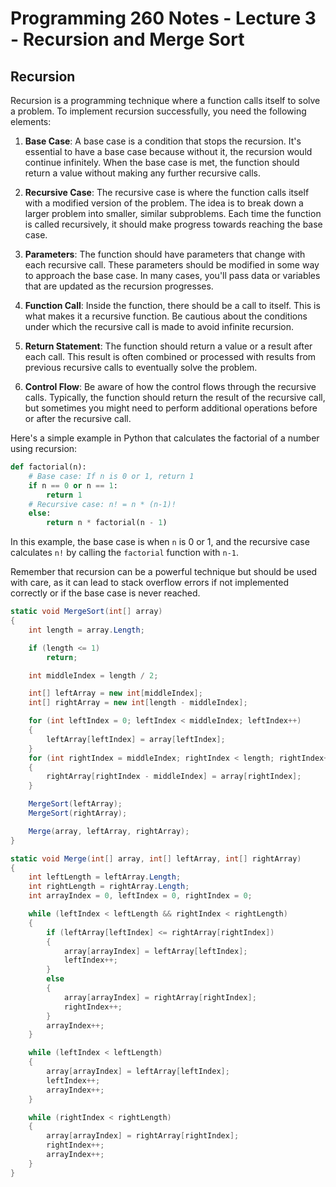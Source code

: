 # Programming 260 Notes - Lecture 3 - Recursion and Merge Sort

## Recursion

Recursion is a programming technique where a function calls itself to solve a problem. To implement recursion successfully, you need the following elements:

1. **Base Case**: A base case is a condition that stops the recursion. It's essential to have a base case because without it, the recursion would continue infinitely. When the base case is met, the function should return a value without making any further recursive calls.

2. **Recursive Case**: The recursive case is where the function calls itself with a modified version of the problem. The idea is to break down a larger problem into smaller, similar subproblems. Each time the function is called recursively, it should make progress towards reaching the base case.

3. **Parameters**: The function should have parameters that change with each recursive call. These parameters should be modified in some way to approach the base case. In many cases, you'll pass data or variables that are updated as the recursion progresses.

4. **Function Call**: Inside the function, there should be a call to itself. This is what makes it a recursive function. Be cautious about the conditions under which the recursive call is made to avoid infinite recursion.

5. **Return Statement**: The function should return a value or a result after each call. This result is often combined or processed with results from previous recursive calls to eventually solve the problem.

6. **Control Flow**: Be aware of how the control flows through the recursive calls. Typically, the function should return the result of the recursive call, but sometimes you might need to perform additional operations before or after the recursive call.

Here's a simple example in Python that calculates the factorial of a number using recursion:

```python
def factorial(n):
    # Base case: If n is 0 or 1, return 1
    if n == 0 or n == 1:
        return 1
    # Recursive case: n! = n * (n-1)!
    else:
        return n * factorial(n - 1)
```

In this example, the base case is when `n` is 0 or 1, and the recursive case calculates `n!` by calling the `factorial` function with `n-1`.

Remember that recursion can be a powerful technique but should be used with care, as it can lead to stack overflow errors if not implemented correctly or if the base case is never reached.


```csharp
static void MergeSort(int[] array)
{
    int length = array.Length;

    if (length <= 1)
        return;

    int middleIndex = length / 2;

    int[] leftArray = new int[middleIndex];
    int[] rightArray = new int[length - middleIndex];

    for (int leftIndex = 0; leftIndex < middleIndex; leftIndex++)
    {
        leftArray[leftIndex] = array[leftIndex];
    }
    for (int rightIndex = middleIndex; rightIndex < length; rightIndex++)
    {
        rightArray[rightIndex - middleIndex] = array[rightIndex];
    }

    MergeSort(leftArray);
    MergeSort(rightArray);

    Merge(array, leftArray, rightArray);
}

static void Merge(int[] array, int[] leftArray, int[] rightArray)
{
    int leftLength = leftArray.Length;
    int rightLength = rightArray.Length;
    int arrayIndex = 0, leftIndex = 0, rightIndex = 0;

    while (leftIndex < leftLength && rightIndex < rightLength)
    {
        if (leftArray[leftIndex] <= rightArray[rightIndex])
        {
            array[arrayIndex] = leftArray[leftIndex];
            leftIndex++;
        }
        else
        {
            array[arrayIndex] = rightArray[rightIndex];
            rightIndex++;
        }
        arrayIndex++;
    }

    while (leftIndex < leftLength)
    {
        array[arrayIndex] = leftArray[leftIndex];
        leftIndex++;
        arrayIndex++;
    }

    while (rightIndex < rightLength)
    {
        array[arrayIndex] = rightArray[rightIndex];
        rightIndex++;
        arrayIndex++;
    }
}
```